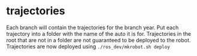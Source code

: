 # trajectories

Each branch will contain the trajectories for the branch year. Put each trajectory into a folder with the name of the auto it is for. Trajectories in the root that are not in a folder are not guaranteed to be deployed to the robot. Trajectories are now deployed using ``` ./ros_dev/mkrobot.sh deploy ```
